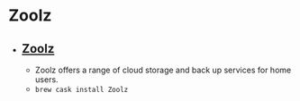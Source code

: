 # Zoolz
- [Zoolz](https://home.zoolz.com/)
  - 
  - Zoolz offers a range of cloud storage and back up services for home users.
  - `brew cask install Zoolz`
